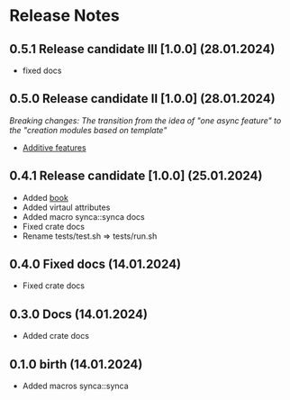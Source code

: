 # Release Notes

## 0.5.1 Release candidate III [1.0.0] (28.01.2024)

- fixed docs

## 0.5.0 Release candidate II [1.0.0] (28.01.2024)

*Breaking changes: The transition from the idea of "one async feature" 
to the "creation modules based on template"*

- [Additive features](https://github.com/sgr-team/rs_synca/issues/3)

## 0.4.1 Release candidate [1.0.0] (25.01.2024)

- Added [book](https://synca.sgr-team.dev)
- Added virtaul attributes
- Added macro synca::synca docs
- Fixed crate docs
- Rename tests/test.sh => tests/run.sh

## 0.4.0 Fixed docs (14.01.2024)

- Fixed crate docs

## 0.3.0 Docs (14.01.2024)

- Added crate docs

## 0.1.0 birth (14.01.2024)

- Added macros synca::synca